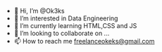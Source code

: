 - 👋 Hi, I’m @Ok3ks
- 👀 I’m interested in Data Engineering
- 🌱 I’m currently learning HTML,CSS and JS
- 💞️ I’m looking to collaborate on ...
- 📫 How to reach me freelanceokeks@gmail.com

<!---
Ok3ks/Ok3ks is a ✨ special ✨ repository because its `README.md` (this file) appears on your GitHub profile.
You can click the Preview link to take a look at your changes.
--->
